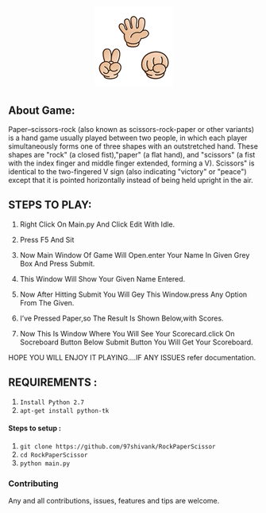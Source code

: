 <h1 align="center">
  <br>
  <a href="https://github.com/97shivank/RockPaperScissor"><img src="./rock.gif" alt="RockPaperScissor"></a>
</h1>

## About Game:

Paper–scissors-rock (also known as scissors-rock-paper or other variants) is a hand  game usually played between two people, in which each player simultaneously forms one of three shapes with an outstretched hand. These shapes are "rock" (a closed fist),"paper" (a flat hand), and "scissors" (a fist with the index finger and middle finger extended, forming a V). Scissors" is identical to the two-fingered V  sign (also indicating "victory" or "peace") except that it is pointed horizontally instead of being held upright in the air.

## STEPS TO PLAY:


1. Right Click On Main.py And Click Edit With Idle.

2. Press F5 And Sit 

3. Now Main Window Of Game Will Open.enter Your Name In Given Grey Box And Press Submit.

4. This Window Will Show Your Given Name Entered.

5. Now After Hitting Submit You Will Gey This Window.press Any Option From The Given.

6. I’ve Pressed Paper,so The Result Is Shown Below,with Scores.

7. Now This Is Window Where You Will See Your Scorecard.click On Socreboard Button Below Submit Button You Will Get Your Scoreboard. 

HOPE YOU WILL ENJOY IT PLAYING….IF ANY ISSUES refer documentation.

## REQUIREMENTS :

1. `Install Python 2.7`
2. `apt-get install python-tk` 

#### Steps to setup :

1. `git clone https://github.com/97shivank/RockPaperScissor`
2. `cd RockPaperScissor`
3. `python main.py`


### Contributing
Any and all contributions, issues, features and tips are welcome.
